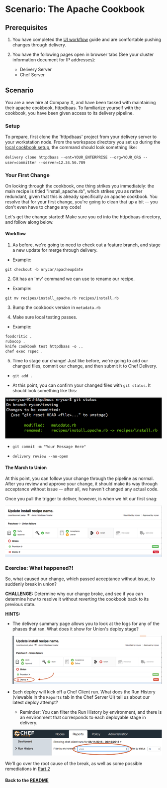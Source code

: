 # Scenario: The Apache Cookbook

## Prerequisites

1. You have completed the [UI workflow](simple_UI_workflow.md) guide and are comfortable pushing changes through delivery.

2. You have the following pages open in browser tabs (See your cluster information document for IP addresses):
    * Delivery Server
    * Chef Server

## Scenario

You are a new hire at Company X, and have been tasked with maintaining their apache cookbook, httpdbaas. To familiarize yourself with the cookbook, you have been given access to its delivery pipeline.

### Setup

To prepare, first clone the 'httpdbaas' project from your delivery server to your workstation node. From the workspace directory you set up during the [local cookbook setup](simple_cookbook_workflow.md), the command should look something like:

`delivery clone httpdbaas --ent=YOUR_ENTERPRISE --org=YOUR_ORG --user=committer --server=12.34.56.789`

### Your First Change

On looking through the cookbook, one thing strikes you immediately: the main recipe is titled "install_apache.rb", which strikes you as rather redundant, given that this is already specifically an apache cookbook. You resolve that for your first change, you're going to clean that up a bit -- you don't even have to change any code! 

Let's get the change started! Make sure you cd into the httpdbaas directory, and follow along below.

#### Workflow

1. As before, we're going to need to check out a feature branch, and stage a new update for merge through delivery. 

  * Example:

  ```
  git checkout -b nrycar/apacheupdate
  ```

2. Git has an 'mv' command we can use to rename our recipe.

  * Example:

  ```
  git mv recipes/install_apache.rb recipes/install.rb
  ```

3. Bump the cookbook version in `metadata.rb`

4. Make sure local testing passes. 

  * Example:

  ```
  foodcritic .
  rubocop .
  knife cookbook test httpdbaas -o ..
  chef exec rspec .
  ```

5. Time to stage our change! Just like before, we're going to add our changed files, commit our change, and then submit it to Chef Delivery. 

  * `git add .`

  * At this point, you can confirm your changed files with `git status`. It should look something like this:

  ![Git Status Example](images/git_status_example.png)

  * `git commit -m "Your Message Here"`

  * `delivery review --no-open`

#### The March to Union

At this point, you can follow your change through the pipeline as normal. After you review and approve your change, it should make its way through acceptance without issue -- after all, we haven't changed any actual code.

Once you pull the trigger to deliver, however, is when we hit our first snag:

![Union Break](images/union_break.png)

### Exercise: What happened?!

So, what caused our change, which passed acceptance without issue, to suddenly break in union? 

**CHALLENGE:** Determine why our change broke, and see if you can determine how to resolve it without reverting the cookbook back to its previous state.

**HINTS:**

* The delivery summary page allows you to look at the logs for any of the phases that ran. What does it show for Union's deploy stage?

  ![Union Log](images/union_log.png)

* Each deploy will kick off a Chef Client run. What does the Run History (viewable in the `Reports` tab in the Chef Server UI) tell us about our latest deploy attempt?

  * Reminder: You can filter the Run History by environment, and there is an environment that corresponds to each deployable stage in delivery.

  ![Run History Example](images/run_history_example.png)

We'll go over the root cause of the break, as well as some possible remediations in [Part 2](force_break_2.md)

#### Back to the [README](README.md)
